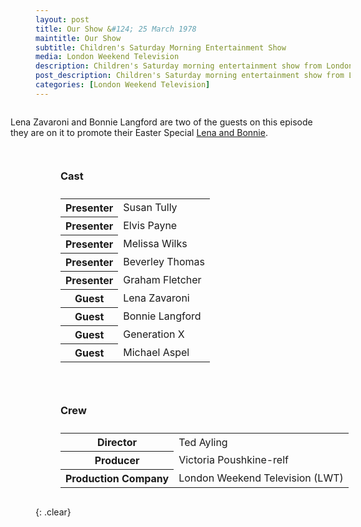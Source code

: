 ```yaml
---
layout: post
title: Our Show &#124; 25 March 1978
maintitle: Our Show
subtitle: Children's Saturday Morning Entertainment Show
media: London Weekend Television
description: Children's Saturday morning entertainment show from London Weekend Television. Lena Zavaroni and Bonnie Langford are two of the guests on this episode they are on it to promote their Easter Special Lena and Bonnie.
post_description: Children's Saturday morning entertainment show from London Weekend Television. Lena Zavaroni and Bonnie Langford are two of the guests on this episode they are on it to promote their Easter Special Lena and Bonnie.
categories: [London Weekend Television]
---
```


<figure class="fig3">
Lena Zavaroni and Bonnie Langford are two of the guests on this episode they are on it to promote their Easter Special <a href="/london%20weekend%20television/1978/03/26/lena-and-bonnie.html">Lena and Bonnie</a>.
</figure>

<figure class="fig1">
<figcaption id="cast">
<h3>Cast</h3>
</figcaption>
<table>
<tr><th>Presenter</th><td>Susan Tully</td></tr>
<tr><th>Presenter</th><td>Elvis Payne</td></tr>
<tr><th>Presenter</th><td>Melissa Wilks</td></tr>
<tr><th>Presenter</th><td>Beverley Thomas</td></tr>
<tr><th>Presenter</th><td>Graham Fletcher</td></tr>
<tr><th>Guest</th><td>Lena Zavaroni</td></tr>
<tr><th>Guest</th><td>Bonnie Langford</td></tr>
<tr><th>Guest</th><td>Generation X</td></tr>
<tr><th>Guest</th><td>Michael Aspel</td></tr>
</table>
</figure>

<figure class="fig2">
<figcaption id="crew">
<h3>Crew</h3>
</figcaption>
<table>
<tr><th>Director</th><td>Ted Ayling</td></tr>
<tr><th>Producer</th><td>Victoria Poushkine-relf</td></tr>
<tr><th>Production Company</th><td>London Weekend Television (LWT)</td></tr>
</table>
</figure>

<br />{: .clear}

<style>
.fig1 {float:left; width:49%;}

.fig2 {float:right; width:49%;}

.fig3 {float:right; width:100%;}

figcaption {float:left; width:100%;}

@media screen and (orientation:portrait) {
.fig1, .fig2 {float:left; width:100%;}
figcaption {float:left; width:100%; margin-bottom: 10px;}
}
</style>
